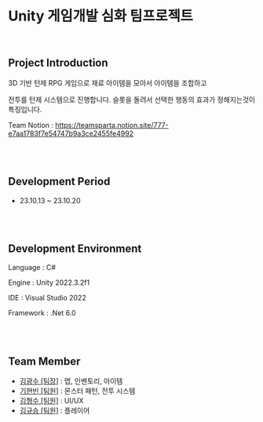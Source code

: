 # Unity 게임개발 심화 팀프로젝트

<br/>

## Project Introduction

3D 기반 턴제 RPG 게임으로 재료 아이템을 모아서 아이템을 조합하고 

전투를 턴제 시스템으로 진행합니다. 슬롯을 돌려서 선택한 행동의 효과가 정해지는것이 특징입니다.

Team Notion : https://teamsparta.notion.site/777-e7aa1783f7e54747b9a3ce2455fe4992

<br/>
<br/>

## Development Period
- 23.10.13 ~ 23.10.20

<br/>
<br/>

## Development Environment

Language : C#

Engine : Unity 2022.3.2f1

IDE : Visual Studio 2022

Framework : .Net 6.0

<br/>
<br/>

## Team Member

- [김광수 [팀장]](https://github.com/kksoo0131) : 맵, 인벤토리, 아이템
- [기현빈 [팀원]](https://github.com/homebd) : 몬스터 패턴, 전투 시스템
- [김형수 [팀원]](https://github.com/Kim-H-S) : UI/UX
- [김규승 [팀원]](https://github.com/KimGyuseung) : 플레이어
